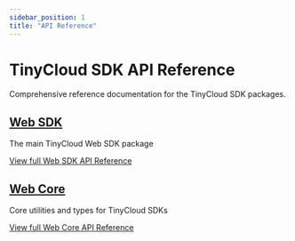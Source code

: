 ```yaml
---
sidebar_position: 1
title: "API Reference"
---
```


# TinyCloud SDK API Reference

Comprehensive reference documentation for the TinyCloud SDK packages.

## [Web SDK](./sdk/)

The main TinyCloud Web SDK package

[View full Web SDK API Reference](./sdk/)

## [Web Core](./core/)

Core utilities and types for TinyCloud SDKs

[View full Web Core API Reference](./core/)

